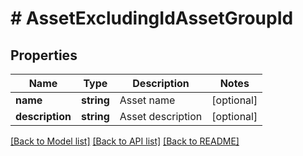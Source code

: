 # # AssetExcludingIdAssetGroupId

## Properties

Name | Type | Description | Notes
------------ | ------------- | ------------- | -------------
**name** | **string** | Asset name | [optional] 
**description** | **string** | Asset description | [optional] 

[[Back to Model list]](../../README.md#documentation-for-models) [[Back to API list]](../../README.md#documentation-for-api-endpoints) [[Back to README]](../../README.md)


